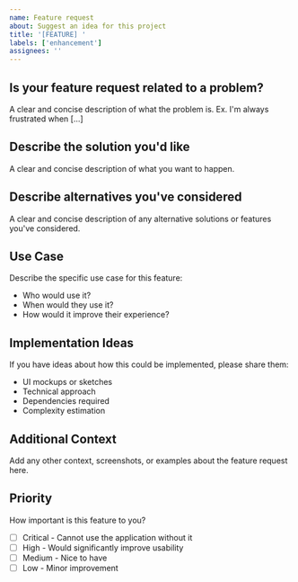```yaml
---
name: Feature request
about: Suggest an idea for this project
title: '[FEATURE] '
labels: ['enhancement']
assignees: ''
---
```


## Is your feature request related to a problem?
A clear and concise description of what the problem is. Ex. I'm always frustrated when [...]

## Describe the solution you'd like
A clear and concise description of what you want to happen.

## Describe alternatives you've considered
A clear and concise description of any alternative solutions or features you've considered.

## Use Case
Describe the specific use case for this feature:
- Who would use it?
- When would they use it?
- How would it improve their experience?

## Implementation Ideas
If you have ideas about how this could be implemented, please share them:
- UI mockups or sketches
- Technical approach
- Dependencies required
- Complexity estimation

## Additional Context
Add any other context, screenshots, or examples about the feature request here.

## Priority
How important is this feature to you?
- [ ] Critical - Cannot use the application without it
- [ ] High - Would significantly improve usability
- [ ] Medium - Nice to have
- [ ] Low - Minor improvement
